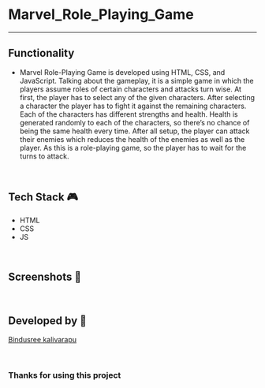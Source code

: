 # Marvel_Role_Playing_Game

--- 

## **Functionality**

-  Marvel Role-Playing Game is developed using HTML, CSS, and JavaScript. Talking about the gameplay, it is a simple game in which the players assume roles of certain characters and attacks turn wise. At first, the player has to select any of the given characters. After selecting a character the player has to fight it against the remaining characters. Each of the characters has different strengths and health. Health is generated randomly to each of the characters, so there’s no chance of being the same health every time. After all setup, the player can attack their enemies which reduces the health of the enemies as well as the player. As this is a role-playing game, so the player has to wait for the turns to attack.


<br>

## **Tech Stack 🎮**

- HTML
- CSS
- JS

<br>

## **Screenshots 📸**



<br>

## **Developed by 👦**

[Bindusree kalivarapu](https://github.com/Kalivarapubindusree)

<br>

### **Thanks for using this project**